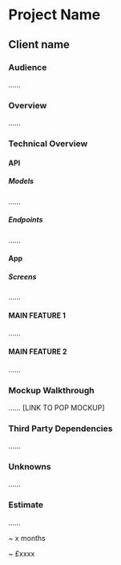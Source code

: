 # Project Name
## Client name

### Audience
……

### Overview
……

### Technical Overview

#### API

##### Models
……

##### Endpoints
……

#### App

##### Screens
……

#### MAIN FEATURE 1
……

#### MAIN FEATURE 2
……

### Mockup Walkthrough
…… [LINK TO POP MOCKUP]

### Third Party Dependencies
……

### Unknowns
……

### Estimate
……

~ x months

~ £xxxx

